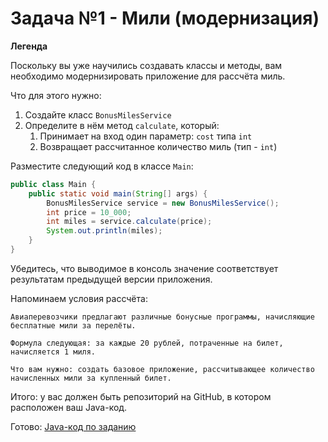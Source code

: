 # Задача №1 - Мили (модернизация)

**Легенда**

Поскольку вы уже научились создавать классы и методы, вам необходимо модернизировать приложение для рассчёта миль.

Что для этого нужно:
1. Создайте класс `BonusMilesService`
1. Определите в нём метод `calculate`, который:
    1. Принимает на вход один параметр: `cost` типа `int`
    1. Возвращает рассчитанное количество миль (тип - `int`)
    
Разместите следующий код в классе `Main`:

```java
public class Main {
    public static void main(String[] args) {
        BonusMilesService service = new BonusMilesService();
        int price = 10_000;
        int miles = service.calculate(price);
        System.out.println(miles);
    }
}
```

Убедитесь, что выводимое в консоль значение соответствует результатам предыдущей версии приложения.

Напоминаем условия рассчёта:

```
Авиаперевозчики предлагают различные бонусные программы, начисляющие бесплатные мили за перелёты.

Формула следующая: за каждые 20 рублей, потраченные на билет, начисляется 1 миля.

Что вам нужно: создать базовое приложение, рассчитывающее количество начисленных мили за купленный билет.
```

Итого: у вас должен быть репозиторий на GitHub, в котором расположен ваш Java-код.


Готово: [Java-код по заданию]()